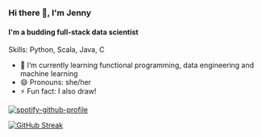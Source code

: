 ### Hi there 👋, I'm Jenny
#### I'm a budding full-stack data scientist

Skills: Python, Scala, Java, C

- 🌱 I’m currently learning functional programming, data engineering and machine learning 
- 😄 Pronouns: she/her 
- ⚡ Fun fact: I also draw! 

[![spotify-github-profile](https://spotify-github-profile.vercel.app/api/view?uid=kh5e5q72420aadpa715ryg9u4&cover_image=true&theme=novatorem&bar_color_cover=true&bar_color=53b14f)](https://spotify-github-profile.vercel.app/api/view?uid=kh5e5q72420aadpa715ryg9u4&redirect=true)

[![GitHub Streak](https://streak-stats.demolab.com?user=jinkjonks&theme=monokai&hide_border=true&date_format=j%20M%5B%20Y%5D)](https://git.io/streak-stats)
